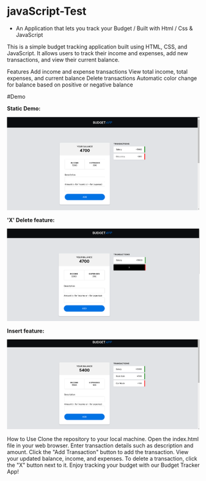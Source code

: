 # javaScript-Test

- An Application that lets you track your Budget / Built with Html / Css & JavaScript

This is a simple budget tracking application built using HTML, CSS, and JavaScript. It allows users to track their income and expenses, add new transactions, and view their current balance.

Features
Add income and expense transactions
View total income, total expenses, and current balance
Delete transactions
Automatic color change for balance based on positive or negative balance

#Demo

**Static Demo:**

![Static Demo](https://github.com/joelsiby02/javaScript-Test/blob/main/images/1.png)

**'X' Delete feature:**

![X feature](https://github.com/joelsiby02/javaScript-Test/blob/main/images/2.png)

**Insert feature:**

![Insert feature](https://github.com/joelsiby02/javaScript-Test/blob/main/images/3.png)


How to Use
Clone the repository to your local machine.
Open the index.html file in your web browser.
Enter transaction details such as description and amount.
Click the "Add Transaction" button to add the transaction.
View your updated balance, income, and expenses.
To delete a transaction, click the "X" button next to it.
Enjoy tracking your budget with our Budget Tracker App!